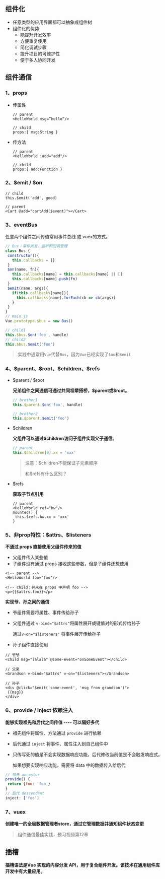 ## 组件化

+ 任意类型的应用界面都可以抽象成组件树
+ 组件化的优势
  + 能提升开发效率
  + 方便重复使用
  + 简化调试步骤
  + 提升项目的可维护性
  + 便于多人协同开发



## 组件通信

### 1、props

+ 传属性

  ```vue
  // parent 
  <HelloWorld msg=”hello“/>
    
  // child
  props:{ msg:String }
  ```

+ 传方法

  ```vue
  // parent 
  <HelloWorld :add="add"/>
    
  // child
  props:{ add:Function }
  ```

  



### 2、\$emit / \$on

```vue
// child
this.$emit('add', good)

// parent
<Cart @add="cartAdd($event)"></Cart>
```



### 3、eventBus

任意两个组件之间传值常⽤事件总线 或 vuex的⽅式。


```js
// Bus：事件派发、监听和回调管理
class Bus {
 constructor(){
   this.callbacks = {}
 }
 $on(name, fn){
   this.callbacks[name] = this.callbacks[name] || []
   this.callbacks[name].push(fn)
 }
 $emit(name, args){
   if(this.callbacks[name]){
     this.callbacks[name].forEach(cb => cb(args))
   }
 }
}
// main.js
Vue.prototype.$bus = new Bus()
```

```js
// child1
this.$bus.$on('foo', handle)
// child2
this.$bus.$emit('foo')
```


> 实践中通常⽤`Vue`代替`Bus`，因为`Vue`已经实现了`$on`和`$emit`



### 4、\$parent、\$root、\$children、\$refs

+ \$parent / $root

  **兄弟组件之间通信可通过共同祖辈搭桥，\$parent或\$root。**

  ```js
  // brother1
  this.$parent.$on('foo', handle)
  
  // brother2
  this.$parent.$emit('foo')
  ```

+ \$children

  **⽗组件可以通过$children访问子组件实现父子通信。**

  ```js
  // parent
  this.$children[0].xx = 'xxx'
  ```

  >注意：\$children不能保证⼦元素顺序
  >
  >和\$refs有什么区别？

+ $refs

  **获取⼦节点引⽤**

  ```vue
  // parent
  <HelloWorld ref="hw"/>
  mounted() {
   this.$refs.hw.xx = 'xxx'
  }
  ```

  


### 5、非prop特性：\$attrs、\$listeners

**不通过 props 直接使用父组件传来的值**

+ 父组件传入某些值
+ 子组件没有通过 props 接收这些参数，但是子组件还想使用

```vue
<!-- parent -->
<HelloWorld foo="foo"/>
  
<!-- child：并未在 props 中声明 foo -->
<p>{{$attrs.foo}}</p>
```



**实现爷、孙之间的通信**

+ 爷组件需要将属性、事件传给孙子

+ 父组件通过 `v-bind="$attrs"`将属性展开成键值对的形式传给孙子

  通过`v-on="$listeners"` 将事件展开传给孙子

+ 孙子组件直接使用

```vue
// 爷爷
<child msg="lalala" @some-event="onSomeEvent"></child>

// 父亲
<Grandson v-bind="$attrs" v-on="$listeners"></Grandson>

// 孙子
<div @click="$emit('some-event', 'msg from grandson')">
 {{msg}}
</div>
```



### 6、provide / inject 依赖注入

**能够实现祖先和后代之间传值 ---- 可以隔好多代**

+ 祖先组件将属性、方法通过 `provide` 进行依赖

+ 后代通过 `inject` 将事件、属性注入到自己组件中

+ 只传写死的值是不会实现数据响应功能，后代修改当前值是不会触发响应式。

  如果想要实现响应功能，需要将 data 中的数据传入给后代

```js
// 祖先 ancestor
provide() {
 return {foo: 'foo'}
}
// 后代 descendant
inject: ['foo']
```



### 7、vuex

**创建唯⼀的全局数据管理者store，通过它管理数据并通知组件状态变更**

> 组件通信最佳实践，预习视频第12章





## 插槽

**插槽语法是Vue 实现的内容分发 API，⽤于复合组件开发。该技术在通⽤组件库开发中有⼤量应⽤。**

